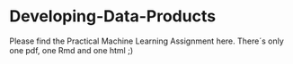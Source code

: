 # Developing-Data-Products

Please find the Practical Machine Learning Assignment here. There´s only one pdf, one Rmd and one html ;)
